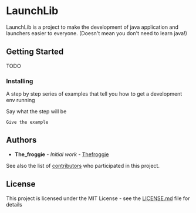 # LaunchLib

LaunchLib is a project to make the development of java application and launchers easier to everyone. (Doesn't mean you don't need to learn java!)

## Getting Started

TODO

### Installing

A step by step series of examples that tell you how to get a development env running

Say what the step will be

```
Give the example
```

## Authors

* **The_froggie** - *Initial work* - [Thefroggie](https://github.com/thefroggie)

See also the list of [contributors](https://github.com/your/project/contributors) who participated in this project.

## License

This project is licensed under the MIT License - see the [LICENSE.md](LICENSE.md) file for details
